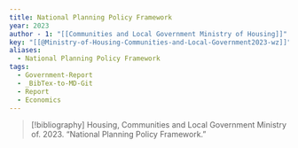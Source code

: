 ```yaml
---
title: National Planning Policy Framework
year: 2023
author - 1: "[[Communities and Local Government Ministry of Housing]]"
key: "[[@Ministry-of-Housing-Communities-and-Local-Government2023-wz]]"
aliases:
  - National Planning Policy Framework
tags:
  - Government-Report
  - _BibTex-to-MD-Git
  - Report
  - Economics
---
```


> [!bibliography]
> Housing, Communities and Local Government Ministry of. 2023. “National Planning Policy Framework.”